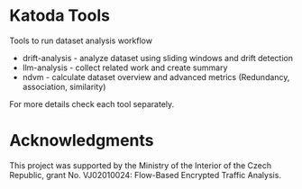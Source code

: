 # Katoda Tools
Tools to run dataset analysis workflow
* drift-analysis - analyze dataset using sliding windows and drift detection
* llm-analysis - collect related work and create summary 
* ndvm - calculate dataset overview and advanced metrics (Redundancy, association, similarity) 

For more details check each tool separately.

# Acknowledgments
This project was supported by the Ministry of the Interior of the Czech Republic, grant No. VJ02010024: Flow-Based Encrypted Traffic Analysis.
